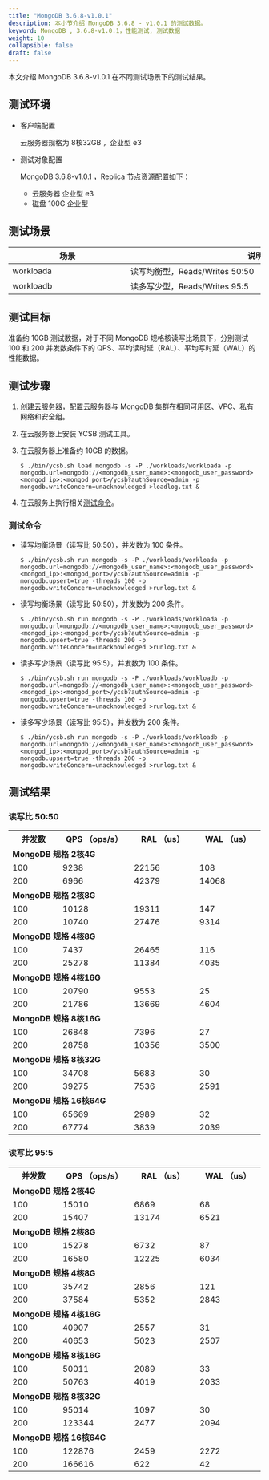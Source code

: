 ```yaml
---
title: "MongoDB 3.6.8-v1.0.1"
description: 本小节介绍 MongoDB 3.6.8 - v1.0.1 的测试数据。 
keyword: MongoDB , 3.6.8-v1.0.1，性能测试, 测试数据
weight: 10
collapsible: false
draft: false
---
```


本文介绍 MongoDB 3.6.8-v1.0.1 在不同测试场景下的测试结果。

## 测试环境

- 客户端配置
  
  云服务器规格为 8核32GB ，企业型 e3

- 测试对象配置
  
  MongoDB 3.6.8-v1.0.1 ，Replica 节点资源配置如下：

  - 云服务器 企业型 e3 
  - 磁盘 100G 企业型

## 测试场景

| <span style="display:inline-block;width:220px">场景</span> | <span style="display:inline-block;width:500px">说明</span> |
| --------------------- | ------------------------ |
| workloada                     | 读写均衡型，Reads/Writes 50:50                   |
| workloadb                     | 读多写少型，Reads/Writes 95:5                   |

## 测试目标

准备约 10GB 测试数据，对于不同 MongoDB 规格核读写比场景下，分别测试 100 和 200 并发数条件下的 QPS、平均读时延（RAL）、平均写时延（WAL）的性能数据。

## 测试步骤

1. [创建云服务器](/compute/vm)，配置云服务器与 MongoDB 集群在相同可用区、VPC、私有网络和安全组。

2. 在云服务器上安装 YCSB 测试工具。
   
3. 在云服务器上准备约 10GB 的数据。

   ```shell
   $ ./bin/ycsb.sh load mongodb -s -P ./workloads/workloada -p mongodb.url=mongodb://<mongodb_user_name>:<mongodb_user_password><mongod_ip>:<mongod_port>/ycsb?authSource=admin -p mongodb.writeConcern=unacknowledged >loadlog.txt &
   ```

4. 在云服务上执行相关[测试命令](#测试命令)。

### 测试命令

- 读写均衡场景（读写比 50:50），并发数为 100 条件。

   ```shell
   $ ./bin/ycsb.sh run mongodb -s -P ./workloads/workloada -p mongodb.url=mongodb://<mongodb_user_name>:<mongodb_user_password><mongod_ip>:<mongod_port>/ycsb?authSource=admin -p mongodb.upsert=true -threads 100 -p mongodb.writeConcern=unacknowledged >runlog.txt & 
   ```

- 读写均衡场景（读写比 50:50），并发数为 200 条件。

   ```shell
   $ ./bin/ycsb.sh run mongodb -s -P ./workloads/workloada -p mongodb.url=mongodb://<mongodb_user_name>:<mongodb_user_password><mongod_ip>:<mongod_port>/ycsb?authSource=admin -p mongodb.upsert=true -threads 200 -p mongodb.writeConcern=unacknowledged >runlog.txt & 

- 读多写少场景（读写比 95:5），并发数为 100 条件。

   ```shell
   $ ./bin/ycsb.sh run mongodb -s -P ./workloads/workloadb -p mongodb.url=mongodb://<mongodb_user_name>:<mongodb_user_password><mongod_ip>:<mongod_port>/ycsb?authSource=admin -p mongodb.upsert=true -threads 100 -p mongodb.writeConcern=unacknowledged >runlog.txt & 

- 读多写少场景（读写比 95:5），并发数为 200 条件。

   ```shell
   $ ./bin/ycsb.sh run mongodb -s -P ./workloads/workloadb -p mongodb.url=mongodb://<mongodb_user_name>:<mongodb_user_password><mongod_ip>:<mongod_port>/ycsb?authSource=admin -p mongodb.upsert=true -threads 200 -p mongodb.writeConcern=unacknowledged >runlog.txt & 

## 测试结果

### 读写比 50:50

<table>
    <tr><th style="width: 140px">并发数</th><th style="width:180px">QPS （ops/s）</th><th style="width: 180px">RAL （us）</th><th style="width: 180px">WAL （us）</th></tr>
    <tr><td colspan="7"><b>MongoDB 规格 2核4G</b></td></tr>
    <tr><td>100</td><td>9238</td><td>22156</td><td>108</td></tr>
    <tr><td>200</td><td>6966</td><td>42379</td><td>14068</td></tr>
    <tr><td colspan="7"><b>MongoDB 规格 2核8G</b></td></tr>
    <tr><td>100</td><td>10128</td><td>19311</td><td>147</td></tr>
    <tr><td>200</td><td>10740</td><td>27476</td><td>9314</td></tr>
    <tr><td colspan="7"><b>MongoDB 规格 4核8G</b></td></tr>
    <tr><td>100</td><td>7437</td><td>26465</td><td>116</td></tr>
    <tr><td>200</td><td>25278</td><td>11384</td><td>4035</td></tr>
    <tr><td colspan="7"><b>MongoDB 规格 4核16G</b></td></tr>
    <tr><td>100</td><td>20790</td><td>9553</td><td>25</td></tr>
    <tr><td>200</td><td>21786</td><td>13669</td><td>4604</td></tr>
    <tr><td colspan="7"><b>MongoDB 规格 8核16G</b></td></tr>
    <tr><td>100</td><td>26848</td><td>7396</td><td>27</td></tr>
    <tr><td>200</td><td>28758</td><td>10356</td><td>3500</td></tr>
    <tr><td colspan="7"><b>MongoDB 规格 8核32G</b></td></tr>
    <tr><td>100</td><td>34708</td><td>5683</td><td>30</td></tr>
    <tr><td>200</td><td>39275</td><td>7536</td><td>2591</td></tr>
    <tr><td colspan="7"><b>MongoDB 规格 16核64G</b></td></tr>
    <tr><td>100</td><td>65669</td><td>2989</td><td>32</td></tr>
    <tr><td>200</td><td>67774</td><td>3839</td><td>2039</td></tr>
</table>

### 读写比 95:5

<table>
    <tr><th style="width: 140px">并发数</th><th style="width:180px">QPS （ops/s）</th><th style="width: 180px">RAL （us）</th><th style="width: 180px">WAL （us）</th></tr>
    <tr><td colspan="7"><b>MongoDB 规格 2核4G</b></td></tr>
    <tr><td>100</td><td>15010</td><td>6869</td><td>68</td></tr>
    <tr><td>200</td><td>15407</td><td>13174</td><td>6521</td></tr>
    <tr><td colspan="7"><b>MongoDB 规格 2核8G</b></td></tr>
    <tr><td>100</td><td>15278</td><td>6732</td><td>87</td></tr>
    <tr><td>200</td><td>16580</td><td>12225</td><td>6034</td></tr>
    <tr><td colspan="7"><b>MongoDB 规格 4核8G</b></td></tr>
    <tr><td>100</td><td>35742</td><td>2856</td><td>121</td></tr>
    <tr><td>200</td><td>37584</td><td>5352</td><td>2843</td></tr>
    <tr><td colspan="7"><b>MongoDB 规格 4核16G</b></td></tr>
    <tr><td>100</td><td>40907</td><td>2557</td><td>31</td></tr>
    <tr><td>200</td><td>40653</td><td>5023</td><td>2507</td></tr>
    <tr><td colspan="7"><b>MongoDB 规格 8核16G</b></td></tr>
    <tr><td>100</td><td>50011</td><td>2089</td><td>33</td></tr>
    <tr><td>200</td><td>50763</td><td>4019</td><td>2033</td></tr>
    <tr><td colspan="7"><b>MongoDB 规格 8核32G</b></td></tr>
    <tr><td>100</td><td>95014</td><td>1097</td><td>30</td></tr>
    <tr><td>200</td><td>123344</td><td>2477</td><td>2094</td></tr>
    <tr><td colspan="7"><b>MongoDB 规格 16核64G</b></td></tr>
    <tr><td>100</td><td>122876</td><td>2459</td><td>2272</td></tr>
    <tr><td>200</td><td>166616</td><td>622</td><td>42</td></tr>
</table>
